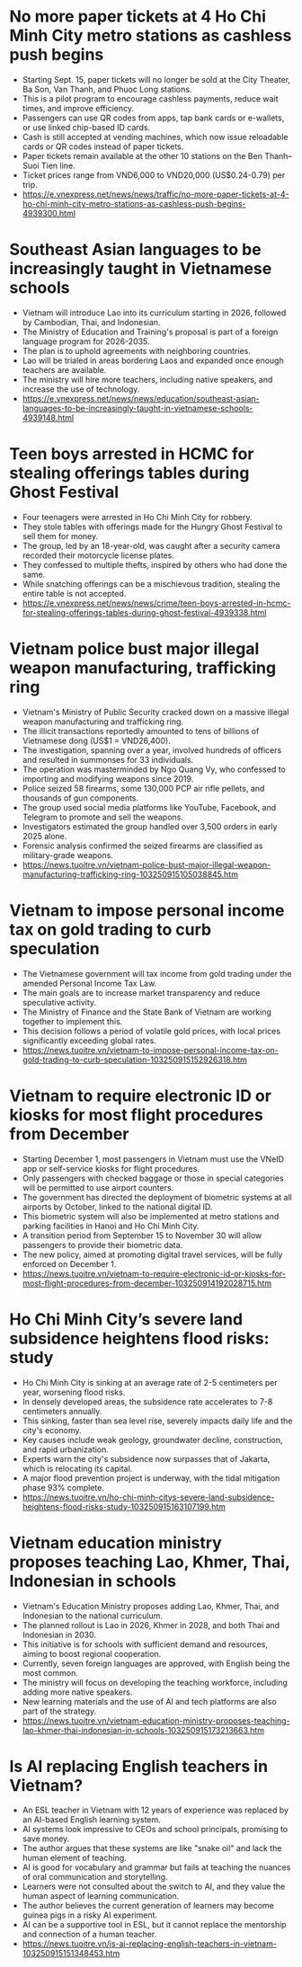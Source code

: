 
# No more paper tickets at 4 Ho Chi Minh City metro stations as cashless push begins
* Starting Sept. 15, paper tickets will no longer be sold at the City Theater, Ba Son, Van Thanh, and Phuoc Long stations.
* This is a pilot program to encourage cashless payments, reduce wait times, and improve efficiency.
* Passengers can use QR codes from apps, tap bank cards or e-wallets, or use linked chip-based ID cards.
* Cash is still accepted at vending machines, which now issue reloadable cards or QR codes instead of paper tickets.
* Paper tickets remain available at the other 10 stations on the Ben Thanh–Suoi Tien line.
* Ticket prices range from VND6,000 to VND20,000 (US$0.24-0.79) per trip.
* https://e.vnexpress.net/news/news/traffic/no-more-paper-tickets-at-4-ho-chi-minh-city-metro-stations-as-cashless-push-begins-4939300.html

# Southeast Asian languages to be increasingly taught in Vietnamese schools
* Vietnam will introduce Lao into its curriculum starting in 2026, followed by Cambodian, Thai, and Indonesian.
* The Ministry of Education and Training's proposal is part of a foreign language program for 2026-2035.
* The plan is to uphold agreements with neighboring countries.
* Lao will be trialed in areas bordering Laos and expanded once enough teachers are available.
* The ministry will hire more teachers, including native speakers, and increase the use of technology.
* https://e.vnexpress.net/news/news/education/southeast-asian-languages-to-be-increasingly-taught-in-vietnamese-schools-4939148.html

# Teen boys arrested in HCMC for stealing offerings tables during Ghost Festival
* Four teenagers were arrested in Ho Chi Minh City for robbery.
* They stole tables with offerings made for the Hungry Ghost Festival to sell them for money.
* The group, led by an 18-year-old, was caught after a security camera recorded their motorcycle license plates.
* They confessed to multiple thefts, inspired by others who had done the same.
* While snatching offerings can be a mischievous tradition, stealing the entire table is not accepted.
* https://e.vnexpress.net/news/news/crime/teen-boys-arrested-in-hcmc-for-stealing-offerings-tables-during-ghost-festival-4939338.html

# Vietnam police bust major illegal weapon manufacturing, trafficking ring
* Vietnam's Ministry of Public Security cracked down on a massive illegal weapon manufacturing and trafficking ring.
* The illicit transactions reportedly amounted to tens of billions of Vietnamese dong (US$1 = VND26,400).
* The investigation, spanning over a year, involved hundreds of officers and resulted in summonses for 33 individuals.
* The operation was masterminded by Ngo Quang Vy, who confessed to importing and modifying weapons since 2019.
* Police seized 58 firearms, some 130,000 PCP air rifle pellets, and thousands of gun components.
* The group used social media platforms like YouTube, Facebook, and Telegram to promote and sell the weapons.
* Investigators estimated the group handled over 3,500 orders in early 2025 alone.
* Forensic analysis confirmed the seized firearms are classified as military-grade weapons.
* https://news.tuoitre.vn/vietnam-police-bust-major-illegal-weapon-manufacturing-trafficking-ring-103250915105038845.htm

# Vietnam to impose personal income tax on gold trading to curb speculation
* The Vietnamese government will tax income from gold trading under the amended Personal Income Tax Law.
* The main goals are to increase market transparency and reduce speculative activity.
* The Ministry of Finance and the State Bank of Vietnam are working together to implement this.
* This decision follows a period of volatile gold prices, with local prices significantly exceeding global rates.
* https://news.tuoitre.vn/vietnam-to-impose-personal-income-tax-on-gold-trading-to-curb-speculation-103250915152926318.htm

# Vietnam to require electronic ID or kiosks for most flight procedures from December
* Starting December 1, most passengers in Vietnam must use the VNeID app or self-service kiosks for flight procedures.
* Only passengers with checked baggage or those in special categories will be permitted to use airport counters.
* The government has directed the deployment of biometric systems at all airports by October, linked to the national digital ID.
* This biometric system will also be implemented at metro stations and parking facilities in Hanoi and Ho Chi Minh City.
* A transition period from September 15 to November 30 will allow passengers to provide their biometric data.
* The new policy, aimed at promoting digital travel services, will be fully enforced on December 1.
* https://news.tuoitre.vn/vietnam-to-require-electronic-id-or-kiosks-for-most-flight-procedures-from-december-103250914192028715.htm

# Ho Chi Minh City’s severe land subsidence heightens flood risks: study
* Ho Chi Minh City is sinking at an average rate of 2-5 centimeters per year, worsening flood risks.
* In densely developed areas, the subsidence rate accelerates to 7-8 centimeters annually.
* This sinking, faster than sea level rise, severely impacts daily life and the city's economy.
* Key causes include weak geology, groundwater decline, construction, and rapid urbanization.
* Experts warn the city's subsidence now surpasses that of Jakarta, which is relocating its capital.
* A major flood prevention project is underway, with the tidal mitigation phase 93% complete.
* https://news.tuoitre.vn/ho-chi-minh-citys-severe-land-subsidence-heightens-flood-risks-study-103250915163107199.htm

# Vietnam education ministry proposes teaching Lao, Khmer, Thai, Indonesian in schools
* Vietnam's Education Ministry proposes adding Lao, Khmer, Thai, and Indonesian to the national curriculum.
* The planned rollout is Lao in 2026, Khmer in 2028, and both Thai and Indonesian in 2030.
* This initiative is for schools with sufficient demand and resources, aiming to boost regional cooperation.
* Currently, seven foreign languages are approved, with English being the most common.
* The ministry will focus on developing the teaching workforce, including adding more native speakers.
* New learning materials and the use of AI and tech platforms are also part of the strategy.
* https://news.tuoitre.vn/vietnam-education-ministry-proposes-teaching-lao-khmer-thai-indonesian-in-schools-103250915173213663.htm


# Is AI replacing English teachers in Vietnam?
* An ESL teacher in Vietnam with 12 years of experience was replaced by an AI-based English learning system.
* AI systems look impressive to CEOs and school principals, promising to save money.
* The author argues that these systems are like "snake oil" and lack the human element of teaching.
* AI is good for vocabulary and grammar but fails at teaching the nuances of oral communication and storytelling.
* Learners were not consulted about the switch to AI, and they value the human aspect of learning communication.
* The author believes the current generation of learners may become guinea pigs in a risky AI experiment.
* AI can be a supportive tool in ESL, but it cannot replace the mentorship and connection of a human teacher.
* https://news.tuoitre.vn/is-ai-replacing-english-teachers-in-vietnam-103250915151348453.htm


